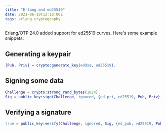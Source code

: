 ```yaml
---
title: "Erlang and ed25519"
date: 2021-06-10T13:18:00Z
tags: erlang cryptography
---
```


Erlang/OTP 24.0 added support for ed25519 curves. Here's some example snippets:

## Generating a keypair

```erlang
{Pub, Priv} = crypto:generate_key(eddsa, ed25519).
```

## Signing some data

```erlang
Challenge = crypto:strong_rand_bytes(1024).
Sig = public_key:sign(Challenge, ignored, {ed_pri, ed25519, Pub, Priv}, []).
```

## Verifying a signature

```erlang
true = public_key:verify(Challenge, ignored, Sig, {ed_pub, ed25519, Pub}).
```
